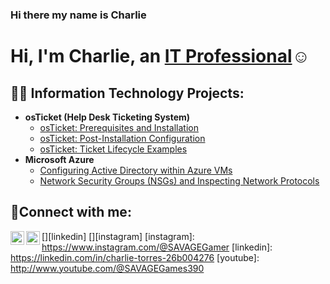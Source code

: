 ### Hi there my name is Charlie
<h1>Hi, I'm Charlie, an <a href="https://linkedin.com/in/CharlieTorres84">IT Professional</a>☺</h1> 

<h2>👨‍💻 Information Technology Projects:</h2>

- <b>osTicket (Help Desk Ticketing System)</b>
  - [osTicket: Prerequisites and Installation](https://github.com/joshmadakorcc/osticket-prereqs)
  - [osTicket: Post-Installation Configuration](https://github.com/CharlieTorres84/post-install-config)
  - [osTicket: Ticket Lifecycle Examples](https://github.com/CharlieTorres84/ticket-lifecycle)
- <b>Microsoft Azure</b>
  - [Configuring  Active Directory within Azure VMs](https://github.com/CharlieTorres84/configure-ad)
  - [Network Security Groups (NSGs) and Inspecting Network Protocols](https://github.com/CharlieTorres84/azure-network-protocols)

<h2>🤳Connect with me:</h2>

[<img align="left" alt="Charlie | LinkedIn" width="22px" src="https://cdn.jsdelivr.net/npm/simple-icons@v3/icons/linkedin.svg" />][linkedin]
[<img align="left" alt="SAVAGEGamer | Instagram" width="22px" src="https://cdn.jsdelivr.net/npm/simple-icons@v3/icons/instagram.svg" />][instagram]
[instagram]: https://www.instagram.com/@SAVAGEGamer
[linkedin]: https://linkedin.com/in/charlie-torres-26b004276
[youtube]: http://www.youtube.com/@SAVAGEGames390
